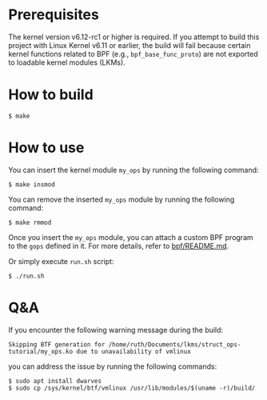 # Prerequisites

The kernel version v6.12-rc1 or higher is required.
If you attempt to build this project with Linux Kernel v6.11 or earlier, the build will fail because certain kernel functions related to BPF (e.g., `bpf_base_func_proto`) are not exported to loadable kernel modules (LKMs).

# How to build

```
$ make
```

# How to use

You can insert the kernel module `my_ops` by running the following command:

```
$ make insmod
```

You can remove the inserted `my_ops` module by running the following command:

```
$ make rmmod
```

Once you insert the `my_ops` module, you can attach a custom BPF program to the `gops` defined in it. For more details, refer to [bpf/README.md](bpf/README.md).

Or simply execute `run.sh` script:
```
$ ./run.sh
```

# Q&A

If you encounter the following warning message during the build:

```
Skipping BTF generation for /home/ruth/Documents/lkms/struct_ops-tutorial/my_ops.ko due to unavailability of vmlinux
```

you can address the issue by running the following commands:

```
$ sudo apt install dwarves
$ sudo cp /sys/kernel/btf/vmlinux /usr/lib/modules/$(uname -r)/build/
```
